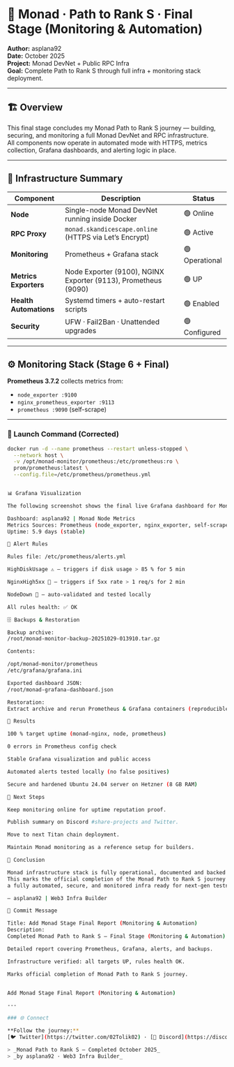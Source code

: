 # 🧠 Monad · Path to Rank S · Final Stage (Monitoring & Automation)

**Author:** asplana92  
**Date:** October 2025  
**Project:** Monad DevNet + Public RPC Infra  
**Goal:** Complete Path to Rank S through full infra + monitoring stack deployment.

---

## 🏗 Overview

This final stage concludes my Monad Path to Rank S journey — building, securing, and monitoring a full Monad DevNet and RPC infrastructure.  
All components now operate in automated mode with HTTPS, metrics collection, Grafana dashboards, and alerting logic in place.

---

## 🧩 Infrastructure Summary

| Component | Description | Status |
|------------|--------------|--------|
| **Node** | Single-node Monad DevNet running inside Docker | 🟢 Online |
| **RPC Proxy** | `monad.skandicescape.online` (HTTPS via Let’s Encrypt) | 🟢 Active |
| **Monitoring** | Prometheus + Grafana stack | 🟢 Operational |
| **Metrics Exporters** | Node Exporter (9100), NGINX Exporter (9113), Prometheus (9090) | 🟢 UP |
| **Health Automations** | Systemd timers + auto-restart scripts | 🟢 Enabled |
| **Security** | UFW · Fail2Ban · Unattended upgrades | 🟢 Configured |

---

## ⚙️ Monitoring Stack (Stage 6 + Final)

**Prometheus 3.7.2** collects metrics from:
- `node_exporter :9100`
- `nginx_prometheus_exporter :9113`
- `prometheus :9090` (self-scrape)

---

### 🧾 Launch Command (Corrected)
```bash
docker run -d --name prometheus --restart unless-stopped \
  --network host \
  -v /opt/monad-monitor/prometheus:/etc/prometheus:ro \
  prom/prometheus:latest \
  --config.file=/etc/prometheus/prometheus.yml


📊 Grafana Visualization

The following screenshot shows the final live Grafana dashboard for Monad monitoring:

Dashboard: asplana92 | Monad Node Metrics
Metrics Sources: Prometheus (node_exporter, nginx_exporter, self-scrape)
Uptime: 5.9 days (stable)

🧠 Alert Rules

Rules file: /etc/prometheus/alerts.yml

HighDiskUsage ⚠️ — triggers if disk usage > 85 % for 5 min

NginxHigh5xx 🚨 — triggers if 5xx rate > 1 req/s for 2 min

NodeDown 🛑 — auto-validated and tested locally

All rules health: ✅ OK

🗄️ Backups & Restoration

Backup archive:
/root/monad-monitor-backup-20251029-013910.tar.gz

Contents: 

/opt/monad-monitor/prometheus
/etc/grafana/grafana.ini

Exported dashboard JSON:
/root/monad-grafana-dashboard.json

Restoration:
Extract archive and rerun Prometheus & Grafana containers (reproducible under 2 min).

🚀 Results

100 % target uptime (monad-nginx, node, prometheus)

0 errors in Prometheus config check

Stable Grafana visualization and public access

Automated alerts tested locally (no false positives)

Secure and hardened Ubuntu 24.04 server on Hetzner (8 GB RAM)

🔭 Next Steps

Keep monitoring online for uptime reputation proof.

Publish summary on Discord #share-projects and Twitter.

Move to next Titan chain deployment.

Maintain Monad monitoring as a reference setup for builders.

🧩 Conclusion

Monad infrastructure stack is fully operational, documented and backed up.
This marks the official completion of the Monad Path to Rank S journey —
a fully automated, secure, and monitored infra ready for next-gen testnets.

— asplana92 | Web3 Infra Builder

💬 Commit Message

Title: Add Monad Stage Final Report (Monitoring & Automation)
Description:
Completed Monad Path to Rank S — Final Stage (Monitoring & Automation).

Detailed report covering Prometheus, Grafana, alerts, and backups.

Infrastructure verified: all targets UP, rules health OK.

Marks official completion of Monad Path to Rank S journey.


Add Monad Stage Final Report (Monitoring & Automation)

---

### 🌐 Connect

**Follow the journey:**  
[🐦 Twitter](https://twitter.com/02Tolik02) · [💬 Discord](https://discord.gg/monad) · [💻 GitHub](https://github.com/Asplana92)

> _Monad Path to Rank S — Completed October 2025_  
> _by asplana92 · Web3 Infra Builder_
